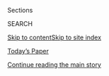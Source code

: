 <div id="app">

<div>

<div class="NYTAppHideMasthead css-1r6wvpq e1suatyy0">

<div class="section css-ui9rw0 e1suatyy2">

<div class="css-eph4ug er09x8g0">

<div class="css-6n7j50">

</div>

<span class="css-1dv1kvn">Sections</span>

<div class="css-10488qs">

<span class="css-1dv1kvn">SEARCH</span>

</div>

[Skip to content](#site-content)[Skip to site
index](#site-index)

</div>

<div class="css-10698na e1huz5gh0">

</div>

</div>

<div id="masthead-bar-one" class="section hasLinks css-15hmgas e1csuq9d3">

<div class="css-uqyvli e1csuq9d0">

</div>

<div class="css-1uqjmks e1csuq9d1">

</div>

<div class="css-9e9ivx">

[](https://myaccount.nytimes3xbfgragh.onion/auth/login?response_type=cookie&client_id=vi)

</div>

<div class="css-1bvtpon e1csuq9d2">

[Today’s Paper](https://www.nytimes3xbfgragh.onion/section/todayspaper)

</div>

</div>

</div>

</div>

<div data-aria-hidden="false">

<div id="site-content" data-role="main">

<div id="top-wrapper" class="css-15p45cc eaca97t0" type="top">

<div id="top-slug" class="css-19x0jxb eaca97t1" hidden="">

Advertisement

</div>

[Continue reading the main
story](#after-top)

<div class="ad top-wrapper" style="text-align:center;height:100%;display:block;min-height:90px">

<div id="top" class="place-ad" data-position="top" data-size-key="top">

</div>

</div>

<div id="after-top">

</div>

</div>

<div id="byline" class="section css-15h4p1b e9abtgs0">

<div class="css-1j21atc e1svk9qx1">

<div class="css-nfcc9b e1svk9qx3">

<div class="css-vl9dhg e1svk9qx5">

<div class="css-1nrhkj6 e1svk9qx6">

# Lauren Leatherby

</div>

## <span>Recent and archived work by Lauren Leatherby for The New York Times</span>

</div>

</div>

</div>

<div>

<div id="mid1-wrapper" class="css-1mn4oms eaca97t0" type="rank">

<div id="mid1-slug" class="css-1tag3rd eaca97t1">

Advertisement

</div>

[Continue reading the main
story](#after-mid1)

<div id="mid1" class="ad mid1-wrapper" style="text-align:center;height:100%;display:block">

</div>

<div id="after-mid1">

</div>

</div>

</div>

<div class="css-185go5a e1o5byef0">

<div class="css-15cbhtu">

  - [Latest](#stream-panel)
  - <span class="css-6n7j50">Search</span>
    <div class="control">
    <div class="label-container css-1dv1kvn">
    Search
    </div>
    <div class="css-wm4t3d">
    **<span id="clear-search-input" class="css-1dv1kvn">Clear this text
    input</span>
    </div>
    </div>
    <span class="css-1iovbfw"></span>

<div id="stream-panel" class="section css-8msx5b e1jz0cab1">

<div class="css-13mho3u">

1.  
    
    <div class="css-1cp3ece">
    
    <div class="css-1l4spti">
    
    [](/interactive/2020/08/04/world/middleeast/beirut-explosion-damage.html)
    
    <div class="css-79elbk">
    
    ![](https://static01.graylady3jvrrxbe.onion/images/2020/08/04/us/beirut-explosion-damage-promo-1596586440536/beirut-explosion-damage-promo-1596586440536-thumbWide-v2.jpg?quality=75&auto=webp&disable=upscale)
    
    </div>
    
    ## Mapping the Damage From the Beirut Explosions
    
    Damage was seen at least two miles from the explosions, encompassing
    an area with more than 750,000 residents.
    
    <div class="css-1nqbnmb ea5icrr0">
    
    By <span class="css-1n7hynb">Anjali Singhvi, Scott Reinhard, Allison
    McCann, Lauren Leatherby <span>and</span> Blacki
    Migliozzi</span>
    
    </div>
    
    </div>
    
    <div class="css-1lc2l26 e1xfvim33">
    
    </div>
    
    </div>

2.  
    
    <div class="css-1cp3ece">
    
    <div class="css-1l4spti">
    
    [](/interactive/2020/07/23/us/coronavirus-hotspots-countries.html)
    
    <div class="css-79elbk">
    
    ![](https://static01.graylady3jvrrxbe.onion/images/2020/07/23/us/us-coronavirus-surge-compared-globally-promo-1595547850983/us-coronavirus-surge-compared-globally-promo-1595547850983-thumbWide.jpg?quality=75&auto=webp&disable=upscale)
    
    </div>
    
    ## How the U.S. Compares With the World’s Worst Coronavirus Hot Spots
    
    The United States is among the countries facing the worst of the
    global outbreak, while much of Europe and Asia has flattened the
    curve.
    
    <div class="css-1nqbnmb ea5icrr0">
    
    By <span class="css-1n7hynb">Lauren
    Leatherby</span>
    
    </div>
    
    </div>
    
    <div class="css-1lc2l26 e1xfvim33">
    
    </div>
    
    </div>

3.  
    
    <div class="css-1cp3ece">
    
    <div class="css-1l4spti">
    
    [](/interactive/2020/07/17/us/coronavirus-deaths.html)
    
    <div class="css-79elbk">
    
    ![](https://static01.graylady3jvrrxbe.onion/images/2020/07/16/us/coronavirus-deaths-promo-1594942618282/coronavirus-deaths-promo-1594942618282-thumbWide-v2.png?quality=75&auto=webp&disable=upscale)
    
    </div>
    
    ## After the Recent Surge in Coronavirus Cases, Deaths Are Now Rising Too
    
    States that reopened early and relaxed social distancing
    restrictions may be contributing to the first pronounced increase in
    Covid-19 fatalities since April.
    
    <div class="css-1nqbnmb ea5icrr0">
    
    By <span class="css-1n7hynb">Lauren
    Leatherby</span>
    
    </div>
    
    </div>
    
    <div class="css-1lc2l26 e1xfvim33">
    
    </div>
    
    </div>

4.  
    
    <div class="css-1cp3ece">
    
    <div class="css-1l4spti">
    
    [](/interactive/2020/07/02/us/coronavirus-cases-increase.html)
    
    <div class="css-79elbk">
    
    ![](https://static01.graylady3jvrrxbe.onion/images/2020/07/02/us/coronavirus-outbreak-second-peak-promo-1593720137962/coronavirus-outbreak-second-peak-promo-1593720137962-thumbWide-v4.png?quality=75&auto=webp&disable=upscale)
    
    </div>
    
    ## Coronavirus Cases Are Peaking Again. Here’s How It’s Different This Time.
    
    Case counts in the United States are rising, and new areas of the
    country and new groups are bearing the brunt of the outbreak.
    
    <div class="css-1nqbnmb ea5icrr0">
    
    By <span class="css-1n7hynb">Lauren Leatherby <span>and</span>
    Charlie
    Smart</span>
    
    </div>
    
    </div>
    
    <div class="css-1lc2l26 e1xfvim33">
    
    </div>
    
    </div>

5.  
    
    <div class="css-1cp3ece">
    
    <div class="css-1l4spti">
    
    [](/interactive/2020/06/18/us/coronavirus-black-owned-small-business.html)
    
    <div class="css-79elbk">
    
    ![](https://static01.graylady3jvrrxbe.onion/images/2020/06/17/us/virus-smallbiz-promo-1592425989761/virus-smallbiz-promo-1592425989761-thumbWide-v3.jpg?quality=75&auto=webp&disable=upscale)
    
    </div>
    
    ## Coronavirus Is Hitting Black Business Owners Hardest
    
    Black-owned businesses have received less from federal stimulus
    programs, and are more often in hard-hit industries like restaurants
    or retail.
    
    <div class="css-1nqbnmb ea5icrr0">
    
    By <span class="css-1n7hynb">Lauren
    Leatherby</span>
    
    </div>
    
    </div>
    
    <div class="css-1lc2l26 e1xfvim33">
    
    </div>
    
    </div>

6.  
    
    <div class="css-1cp3ece">
    
    <div class="css-1l4spti">
    
    [](/2020/06/02/briefing/coronavirus-populist-leaders.html)
    
    <div class="css-79elbk">
    
    ![](https://static01.graylady3jvrrxbe.onion/images/2020/06/21/world/31virus-leadership1/31virus-leadership1-thumbWide-v3.jpg?quality=75&auto=webp&disable=upscale)
    
    </div>
    
    ## Where the Virus Is Growing Most: Countries With ‘Illiberal Populist’ Leaders
    
    Brazil, Russia, Britain and the U.S. have something in common.
    
    <div class="css-1nqbnmb ea5icrr0">
    
    By <span class="css-1n7hynb">David Leonhardt <span>and</span> Lauren
    Leatherby</span>
    
    </div>
    
    </div>
    
    <div class="css-1lc2l26 e1xfvim33">
    
    </div>
    
    </div>

7.  
    
    <div class="css-1cp3ece">
    
    <div class="css-1l4spti">
    
    [](/interactive/2020/05/15/world/europe/sweden-coronavirus-deaths.html)
    
    <div class="css-79elbk">
    
    ![](https://static01.graylady3jvrrxbe.onion/images/2020/05/14/us/sweden-coronavirus-deaths-promo-1589510247734/sweden-coronavirus-deaths-promo-1589510247734-thumbWide-v2.png?quality=75&auto=webp&disable=upscale)
    
    </div>
    
    ## Sweden Stayed Open. A Deadly Month Shows the Risks.
    
    While Sweden has avoided the worst outbreaks in Italy, Spain and
    Britain, it has also seen an extraordinary increase in deaths,
    mortality data shows.
    
    <div class="css-1nqbnmb ea5icrr0">
    
    By <span class="css-1n7hynb">Lauren Leatherby <span>and</span>
    Allison
    McCann</span>
    
    </div>
    
    </div>
    
    <div class="css-1lc2l26 e1xfvim33">
    
    </div>
    
    </div>

8.  
    
    <div class="css-1cp3ece">
    
    <div class="css-1l4spti">
    
    [](/interactive/2020/05/07/us/coronavirus-states-reopen-criteria.html)
    
    <div class="css-79elbk">
    
    ![](https://static01.graylady3jvrrxbe.onion/images/2020/05/07/us/coronavirus-states-reopen-criteria-promo-1588830826006/coronavirus-states-reopen-criteria-promo-1588830826006-thumbWide-v2.jpg?quality=75&auto=webp&disable=upscale)
    
    </div>
    
    ## Most States That Are Reopening Fail to Meet White House Guidelines
    
    While the Trump administration’s recommendation ultimately leaves
    states’ fates to governors, most reopening states fail to meet the
    criteria for a downward trend in reported coronavirus cases.
    
    <div class="css-1nqbnmb ea5icrr0">
    
    By <span class="css-1n7hynb">Keith Collins <span>and</span> Lauren
    Leatherby</span>
    
    </div>
    
    </div>
    
    <div class="css-1lc2l26 e1xfvim33">
    
    </div>
    
    </div>

9.  
    
    <div class="css-1cp3ece">
    
    <div class="css-1l4spti">
    
    [](/interactive/2020/04/11/business/economy/coronavirus-us-economy-spending.html)
    
    <div class="css-79elbk">
    
    ![](https://static01.graylady3jvrrxbe.onion/images/2020/04/10/us/coronavirus-us-economy-spending-promo-1586572230233/coronavirus-us-economy-spending-promo-1586572230233-thumbWide-v2.jpg?quality=75&auto=webp&disable=upscale)
    
    </div>
    
    ## How the Virus Transformed the Way Americans Spend Their Money
    
    Airlines and movie theaters are hurting. Grocery stores and
    streaming services are raking it in.
    
    <div class="css-1nqbnmb ea5icrr0">
    
    By <span class="css-1n7hynb">Lauren Leatherby <span>and</span> David
    Gelles</span>
    
    </div>
    
    </div>
    
    <div class="css-1lc2l26 e1xfvim33">
    
    </div>
    
    </div>

10. 
    
    <div class="css-1cp3ece">
    
    <div class="css-1l4spti">
    
    [](/interactive/2020/04/02/us/coronavirus-social-distancing.html)
    
    <div class="css-79elbk">
    
    ![](https://static01.graylady3jvrrxbe.onion/images/2020/04/02/us/virus-distancing-promo/virus-distancing-promo-thumbWide-v4.jpg?quality=75&auto=webp&disable=upscale)
    
    </div>
    
    ## Where America Didn’t Stay Home Even as the Virus Spread
    
    People in Florida and elsewhere continued to travel widely during
    the week of March 23, potentially exposing more people to the
    coronavirus, phone data shows.
    
    <div class="css-1nqbnmb ea5icrr0">
    
    By <span class="css-1n7hynb">James Glanz, Benedict Carey, Josh
    Holder, Derek Watkins, Jennifer Valentino-DeVries, Rick Rojas
    <span>and</span> Lauren Leatherby</span>
    
    </div>
    
    </div>
    
    <div class="css-1lc2l26 e1xfvim33">
    
    </div>
    
    </div>

<div class="css-13mho3u">

<div class="css-1t62hi8">

<div class="css-1stvaey">

Show
More

<div>

<div style="border:0;clip:rect(0 0 0 0);height:1px;margin:-1px;overflow:hidden;white-space:nowrap;padding:0;width:1px;position:absolute" data-role="log" data-aria-live="assertive">

</div>

<div style="border:0;clip:rect(0 0 0 0);height:1px;margin:-1px;overflow:hidden;white-space:nowrap;padding:0;width:1px;position:absolute" data-role="log" data-aria-live="assertive">

</div>

<div style="border:0;clip:rect(0 0 0 0);height:1px;margin:-1px;overflow:hidden;white-space:nowrap;padding:0;width:1px;position:absolute" data-role="log" data-aria-live="polite">

</div>

<div style="border:0;clip:rect(0 0 0 0);height:1px;margin:-1px;overflow:hidden;white-space:nowrap;padding:0;width:1px;position:absolute" data-role="log" data-aria-live="polite">

</div>

</div>

</div>

</div>

</div>

</div>

<div class="css-g6hk37 supplemental">

<div id="mid2-wrapper" class="css-10wkyv7 eaca97t0" type="lede">

<div id="mid2-slug" class="css-1tag3rd eaca97t1">

Advertisement

</div>

[Continue reading the main
story](#after-mid2)

<div id="mid2" class="ad mid2-wrapper" style="text-align:center;height:100%;display:block;min-height:250px">

</div>

<div id="after-mid2">

</div>

</div>

## Feedback? Questions?

<div class="css-hftqp3">

Include your name, the article headline, and your message.

</div>

Email Author

</div>

</div>

</div>

</div>

</div>

</div>

## Site Index

<div>

</div>

## Site Information Navigation

  - [© <span>2020</span> <span>The New York Times
    Company</span>](https://help.nytimes3xbfgragh.onion/hc/en-us/articles/115014792127-Copyright-notice)

<!-- end list -->

  - [NYTCo](https://www.nytco.com/)
  - [Contact
    Us](https://help.nytimes3xbfgragh.onion/hc/en-us/articles/115015385887-Contact-Us)
  - [Work with us](https://www.nytco.com/careers/)
  - [Advertise](https://nytmediakit.com/)
  - [T Brand Studio](http://www.tbrandstudio.com/)
  - [Your Ad
    Choices](https://www.nytimes3xbfgragh.onion/privacy/cookie-policy#how-do-i-manage-trackers)
  - [Privacy](https://www.nytimes3xbfgragh.onion/privacy)
  - [Terms of
    Service](https://help.nytimes3xbfgragh.onion/hc/en-us/articles/115014893428-Terms-of-service)
  - [Terms of
    Sale](https://help.nytimes3xbfgragh.onion/hc/en-us/articles/115014893968-Terms-of-sale)
  - [Site
    Map](https://spiderbites.nytimes3xbfgragh.onion)
  - [Help](https://help.nytimes3xbfgragh.onion/hc/en-us)
  - [Subscriptions](https://www.nytimes3xbfgragh.onion/subscription?campaignId=37WXW)

</div>

</div>
